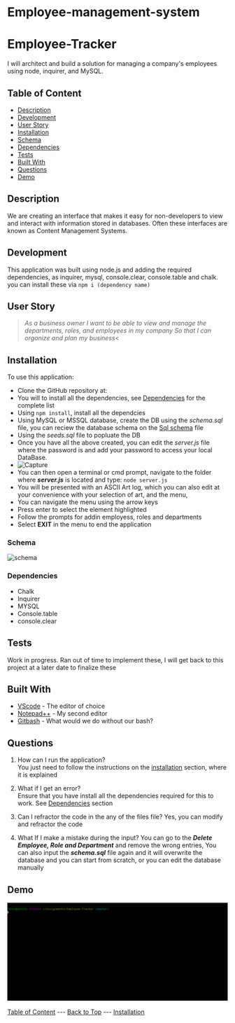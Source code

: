 # Employee-management-system

# Employee-Tracker

I will architect and build a solution for managing a company's employees using node, inquirer, and MySQL.

## Table of Content

- [Description](#description)
- [Development](#development)
- [User Story](#user-story)
- [Installation](#installation)
- [Schema](#schema)
- [Dependencies](#dependencies)
- [Tests](#tests)
- [Built With](#built-with)
- [Questions](#questions)
- [Demo](#demo)

## Description

We are creating an interface that makes it easy for non-developers to view and interact with information stored in databases. Often these interfaces are known as Content Management Systems.

## Development

This application was built using node.js and adding the required dependencies, as inquirer, mysql, console.clear, console.table and chalk. you can install these via `npm i (dependency name)`

## User Story

> _As a business owner
> I want to be able to view and manage the departments, roles, and employees in my company
> So that I can organize and plan my business_<

## Installation

To use this application:

- Clone the GitHub repository at:
- You will to install all the dependencies, see [Dependencies](#dependencies) for the complete list
- Using `npm install`, install all the dependcies
- Using MySQL or MSSQL database, create the DB using the _schema.sql_ file, you can reciew the database schema on the [Sql schema](#schema) file
- Using the _seeds.sql_ file to popluate the DB
- Once you have all the above created, you can edit the _server.js_ file where the password is and add your password to access your local DataBase.
- ![Capture](https://user-images.githubusercontent.com/54227198/81936270-531c0600-9635-11ea-8066-dddf1c26dc09.JPG)
- You can then open a terminal or cmd prompt, navigate to the folder where **_server.js_** is located and type: `node server.js`
- You will be presented with an ASCII Art log, which you can also edit at your convenience with your selection of art, and the menu,
- You can navigate the menu using the arrow keys
- Press enter to select the element highlighted
- Follow the prompts for addin employess, roles and departments
- Select **EXIT** in the menu to end the application

### Schema

<img width="736" alt="schema" src="https://user-images.githubusercontent.com/54227198/81936268-51524280-9635-11ea-9977-82380307b7b2.png">

### Dependencies

- Chalk
- Inquirer
- MYSQL
- Console.table
- console.clear

## Tests

Work in progress. Ran out of time to implement these, I will get back to this project at a later date to finalize these

## Built With

- [VScode](https://code.visualstudio.com/) - The editor of choice
- [Notepad++](https://notepad-plus-plus.org/) - My second editor
- [Gitbash](https://gitforwindows.org/) - What would we do without our bash?

## Questions

1. How can I run the application?  
   You just need to follow the instructions on the [installation](#installation) section, where it is explained

2. What if I get an error?  
   Ensure that you have install all the dependencies required for this to work. See [Dependencies](#dependencies) section

3. Can I refractor the code in the any of the files file?
   Yes, you can modify and refractor the code

4. What If I make a mistake during the input?
   You can go to the **_Delete Employee, Role and Department_** and remove the wrong entries, You can also input the **_schema.sql_** file again and it will overwrite the database and you can start from scratch, or you can edit the database manually

## Demo

![Demo](./assets/demo.gif)

[Table of Content](#Table-of-Content) --- [Back to Top](#Employee-Tracker) --- [Installation](#Installation)
